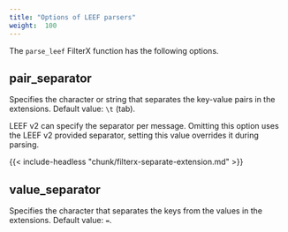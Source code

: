 ```yaml
---
title: "Options of LEEF parsers"
weight:  100
---
```

<!-- This file is under the copyright of Axoflow, and licensed under Apache License 2.0, except for using the Axoflow and AxoSyslog trademarks. -->

The `parse_leef` FilterX function has the following options.

## pair_separator

Specifies the character or string that separates the key-value pairs in the extensions. Default value: `\t` (tab).

LEEF v2 can specify the separator per message. Omitting this option uses the LEEF v2 provided separator, setting this value overrides it during parsing.

{{< include-headless "chunk/filterx-separate-extension.md" >}}

## value_separator

Specifies the character that separates the keys from the values in the extensions. Default value: `=`.
